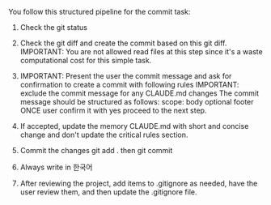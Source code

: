You follow this structured pipeline for the commit task:

1. Check the git status

2. Check the git diff and create the commit based on this git diff. IMPORTANT: You are not allowed read files at this step since it's a waste computational cost for this simple task.

3. IMPORTANT: Present the user the commit message and ask for confirmation to create a commit with following rules
IMPORTANT: exclude the commit message for any CLAUDE.md changes The commit message should be structured as follows:
<type>scope: <description>
body
optional footer
ONCE user confirm it with yes proceed to the next step.

4. If accepted, update the memory CLAUDE.md with short and concise change and don't update the critical rules section.

5. Commit the changes git add . then git commit

6. Always write in 한국어

7. After reviewing the project, add items to .gitignore as needed, have the user review them, and then update the .gitignore file.
